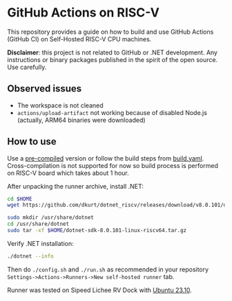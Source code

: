 # GitHub Actions on RISC-V

This repository provides a guide on how to build and use GitHub Actions (GitHub CI) on Self-Hosted RISC-V CPU machines.

**Disclaimer**: this project is not related to GitHub or .NET development. Any instructions or binary packages published in the spirit of the open source. Use carefully.

## Observed issues

* The workspace is not cleaned
* `actions/upload-artifact` not working because of disabled Node.js (actually, ARM64 binaries were downloaded)

## How to use

Use a [pre-compiled](https://github.com/dkurt/github_actions_riscv/releases) version or follow the build steps from [build.yaml](.github/workflows/build.yaml).
Cross-compilation is not supported for now so build process is performed on RISC-V board which takes about 1 hour.

After unpacking the runner archive, install .NET:
```bash
cd $HOME
wget https://github.com/dkurt/dotnet_riscv/releases/download/v8.0.101/dotnet-sdk-8.0.101-linux-riscv64.tar.gz

sudo mkdir /usr/share/dotnet
cd /usr/share/dotnet
sudo tar -xf $HOME/dotnet-sdk-8.0.101-linux-riscv64.tar.gz
```

Verify .NET installation:
```bash
./dotnet --info
```

Then do `./config.sh` and `./run.sh` as recommended in your repository `Settings->Actions->Runners->New self-hosted runner` tab.

Runner was tested on Sipeed Lichee RV Dock with [Ubuntu 23.10](https://ubuntu.com/download/risc-v).
